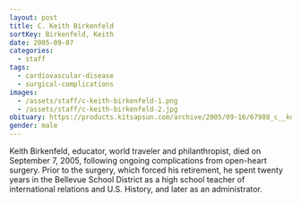 ```yaml
---
layout: post
title: C. Keith Birkenfeld
sortKey: Birkenfeld, Keith
date: 2005-09-07
categories:
  - staff
tags:
  - cardiovascular-disease
  - surgical-complications
images:
  - /assets/staff/c-keith-birkenfeld-1.png
  - /assets/staff/c-keith-birkenfeld-2.jpg
obituary: https://products.kitsapsun.com/archive/2005/09-16/67988_c__keith_birkenfeld_________oc__.html
gender: male
---
```

Keith Birkenfeld, educator, world traveler and philanthropist, died on September 7, 2005, following ongoing complications from open-heart surgery. Prior to the surgery, which forced his retirement, he spent twenty years in the Bellevue School District as a high school teacher of international relations and U.S. History, and later as an administrator.
